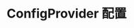 # ConfigProvider 配置

<code src="./demos/demo1.tsx" ></code>

<code src="./demos/demo2.tsx" ></code>

<code src="./demos/demo3.tsx" ></code>
